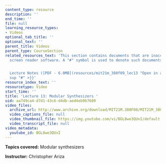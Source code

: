 ```yaml
---
content_type: resource
description: ''
end_time: ''
file: null
learning_resource_types:
- Videos
optional_tab_title: ''
optional_text: ''
parent_title: Videos
parent_type: CourseSection
related_resources_text: 'This section contains documents that are inaccessible to
  screen reader software. A "#" symbol is used to denote such documents.


  Lecture Notes ([PDF - 6.0MB](resources/mit21m_380f09_lec13 "Open in a new window.")){{<
  sup "#" >}}'
resource_index_text: ''
resourcetype: Video
start_time: ''
title: 'Lecture 13: Modular Synthesizers '
uid: aa749ca4-d7d1-43c6-d4db-aed4eb9b7689
video_files:
  archive_url: http://www.archive.org/download/MIT21M.380F08/MIT21M_380F09_lec13_300k.mp4
  video_captions_file: null
  video_thumbnail_file: https://img.youtube.com/vi/BGL8we3QUxI/default.jpg
  video_transcript_file: null
video_metadata:
  youtube_id: BGL8we3QUxI
---
```


**Topics covered:** Modular synthesizers

**Instructor:** Christopher Ariza
